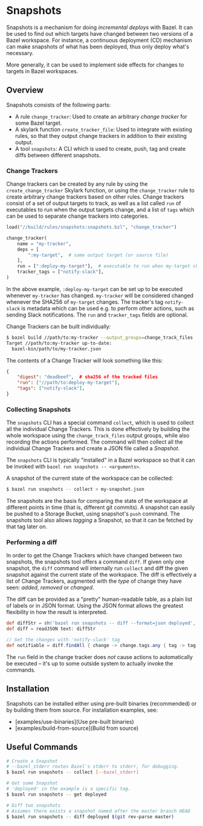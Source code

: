 # Snapshots

Snapshots is a mechanism for doing _incremental deploys_ with Bazel. It can be used to find out which targets have changed between two versions of a Bazel workspace.
For instance, a continuous deployment (CD) mechanism can make snapshots of what has been deployed, thus only deploy what's necessary.

More generally, it can be used to implement side effects for changes to targets in Bazel workspaces.

## Overview

Snapshots consists of the following parts:

 * A rule `change_tracker`: Used to create an arbitrary _change tracker_ for some Bazel target.
 * A skylark function `create_tracker_file`: Used to integrate with existing rules, so that they output change trackers in addition to their existing output.
 * A tool `snapshots`: A CLI which is used to create, push, tag and create diffs between different snapshots.

### Change Trackers

Change trackers can be created by any rule by using the `create_change_tracker` Skylark function, or using the `change_tracker` rule to create arbitrary change trackers based on other rules.
Change trackers consist of a set of output targets to track, as well as a list called `run` of executables to run when the output targets change, and a list of `tags` which can be used to separate change trackers into categories.

```py
load("//build/rules/snapshots:snapshots.bzl", "change_tracker")

change_tracker(
    name = "my-tracker",
    deps = [
        ":my-target",  # some output target (or source file)
    ],
    run = [":deploy-my-target"],  # executable to run when my-target changes
    tracker_tags = ["notify-slack"],
)
```

In the above example, `:deploy-my-target` can be set up to be executed whenever `my-tracker` has changed.
`my-tracker` will be considered changed whenever the SHA256 of `my-target` changes.
The tracker's tag `notify-slack` is metadata which can be used e.g. to perform other actions, such as sending Slack notifications.
The `run` and `tracker_tags` fields are optional.

Change Trackers can be built individually:

```sh
$ bazel build //path/to:my-tracker --output_groups=change_track_files
Target //path/to:my-tracker up-to-date:
  bazel-bin/path/to/my-tracker.json
```

The contents of a Change Tracker will look something like this:

```json
{
    "digest": "deadbeef",  # sha256 of the tracked files
    "run": ["//path/to:deploy-my-target"],
    "tags": ["notify-slack"],
}
```

### Collecting Snapshots

The `snapshots` CLI has a special command `collect`, which is used to collect all the individual Change Trackers.
This is done effectively by building the whole workspace using the `change_track_files` output groups, while also recording the actions performed.
The command will then collect all the individual Change Trackers and create a JSON file called a _Snapshot_.

The `snapshots` CLI is typically "installed" in a Bazel workspace so that it can be invoked with `bazel run snapshots -- <arguments>`.

A snapshot of the current state of the workspace can be collected:

```sh
$ bazel run snapshots -- collect > my-snapshot.json
```

The snapshots are the basis for comparing the state of the workspace at different points in time (that is, different git commits).
A snapshot can easily be pushed to a Storage Bucket, using snapshot's `push` command.
The snapshots tool also allows _tagging_ a Snapshot, so that it can be fetched by that tag later on.

### Performing a diff

In order to get the Change Trackers which have changed between two snapshots, the snapshots tool offers a command `diff`.
If given only one snapshot, the `diff` command will internally run `collect` and diff the given snapshot against the current state of the workspace.
The diff is effectively a list of Change Trackers, augmented with the _type_ of change they have seen: _added_, _removed_ or _changed_.

The diff can be provided as a "pretty" human-readable table, as a plain list of labels or in JSON format.
Using the JSON format allows the greatest flexibility in how the result is interpreted.

```groovy
def diffStr = sh('bazel run snapshots -- diff --format=json deployed', returnStdout: true)
def diff = readJSON text: diffStr

// Get the changes with 'notify-slack' tag
def notifiable = diff.findAll { change -> change.tags.any { tag -> tag == 'notify-slack' } }
```

The `run` field in the change tracker does _not_ cause actions to automatically be executed – it's up to some outside system to actually invoke the commands.

## Installation

Snapshots can be installed either using pre-built binaries (recommended) or by building them from source.
For installation examples, see:

 * [examples/use-binaries](Use pre-built binaries)
 * [examples/build-from-source](Build from source)

## Useful Commands

```sh
# Create a Snapshot
# --bazel_stderr routes Bazel's stderr to stderr, for debugging.
$ bazel run snapshots -- collect [--bazel_stderr]

# Get some Snapshot
# 'deployed' in the example is a specific tag.
$ bazel run snapshots -- get deployed

# Diff two snapshots
# Assumes there exists a snapshot named after the master branch HEAD
$ bazel run snapshots -- diff deployed $(git rev-parse master)
```

